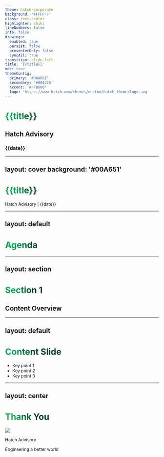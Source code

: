 ```yaml
---
theme: hatch-corporate
background: '#FFFFFF'
class: text-center
highlighter: shiki
lineNumbers: false
info: false
drawings:
  enabled: true
  persist: false
  presenterOnly: false
  syncAll: true
transition: slide-left
title: '{{title}}'
mdc: true
themeConfig:
  primary: '#00A651'
  secondary: '#004225'
  accent: '#FFB800'
  logo: 'https://www.hatch.com/themes/custom/hatch_theme/logo.svg'
---
```


# {{title}}

## Hatch Advisory

### {{date}}

---
layout: cover
background: '#00A651'
---

# {{title}}

<div class="absolute bottom-10">
  <span class="font-700">
    Hatch Advisory | {{date}}
  </span>
</div>

---
layout: default
---

# Agenda

<Toc minDepth="1" maxDepth="2"></Toc>

---
layout: section
---

# Section 1
## Content Overview

---
layout: default
---

# Content Slide

- Key point 1
- Key point 2 
- Key point 3

<style>
h1 {
  background-color: #00A651;
  background-image: linear-gradient(45deg, #00A651 10%, #004225 20%);
  background-size: 100%;
  -webkit-background-clip: text;
  -moz-background-clip: text;
  -webkit-text-fill-color: transparent;
  -moz-text-fill-color: transparent;
}
</style>

---
layout: center
---

# Thank You

<div class="text-center">
  <img src="https://www.hatch.com/themes/custom/hatch_theme/logo.svg" class="h-20 mx-auto mb-4" />
  <p class="text-lg">Hatch Advisory</p>
  <p class="text-sm opacity-75">Engineering a better world</p>
</div>